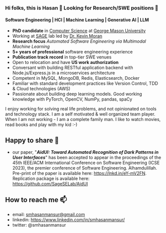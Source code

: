 <!--
**hasanmansur/hasanmansur** is a ✨ _special_ ✨ repository because its `README.md` (this file) appears on your GitHub profile.
-->
### Hi folks, this is Hasan  👋 Looking for Research/SWE positions 👋

#### Software Engineering | HCI | Machine Learning | Generative AI | LLM
- **PhD candidate** in [Computer Science](https://cs.gmu.edu/) at [George Mason University](https://www.gmu.edu/)
- Working at [SAGE](https://sagelab.io/) lab led by [Dr. Kevin Moran](https://www.kpmoran.com/)
- **Research focus** *Automated Software Engineering via Multimodal Machine Learning*
- **5+ years of professional** software engineering experience
- **Publication track record** in top-tier SWE venues
- Open to relocation and have **US work authorization**
- Conversant with building RESTful application backend with Node.js/Express.js in a microservices architecture
- Competent in MySQL, MongoDB, Redis, Elasticsearch, Docker
- Familiar with standard development practices like Version Control, TDD & Cloud technologies (AWS)
- Passionate about building deep learning models. Good working knowledge with PyTorch, OpenCV, NumPy, pandas, spaCy

I enjoy working for solving real life problems, and not opinionated on tools and technology stack. I am a self motivated & well organized team player. When I am not working - I am a complete family man. I like to watch movies, read books and play with my kid :-)

## Happy to share 🔭
- our paper, "**_AidUI: Toward Automated Recognition of Dark Patterns in User Interfaces_**" has been accepted to appear in the proceedings of the 45th IEEE/ACM International Conference on Software Engineering (ICSE 2023), the premier conference of Software Engineering. Alhamdulillah. Pre-print of the paper is available here: https://lnkd.in/eY-mV2FN. Replication package is available here: https://github.com/SageSELab/AidUI

<!-- ## What I am up to right now 🔭 
- I am working on a research project **AidUI** - a novel automated approach for detecting deceptive
UI designs to protect users from designs with malicious intent, and guide the developers in complying with the ethical design principles -->

<!-- ## What I’m currently learning 🌱
- I am exploring, learning & trying to get a solid foundation in the domain of Deep Learning.  Currently, I am reading the online book [Dive into Deep Learning](https://d2l.ai/index.html). -->

<!-- Currently I am doing the Udemy course [PyTorch for Deep Learning](https://www.udemy.com/course/pytorch-for-deep-learning-with-python-bootcamp/). In parallel, -->
<!-- 
- To get myself better in the Software Architecture domain, I am currently reading the book **Microservices: From Design to Deployment** *by Chris Richardson
with Floyd Smith* -->

## How to reach me 📫
- email: smhasanmansur@gmail.com
- linkedin: https://www.linkedin.com/in/smhasanmansur/
- twitter: @smhasanmansur

<!--
Here are some ideas to get you started:
- 👯 I’m looking to collaborate on ...
- 🤔 I’m looking for help with ...
- 💬 Ask me about ...
- 😄 Pronouns: ...
- ⚡ Fun fact: ...
-->
